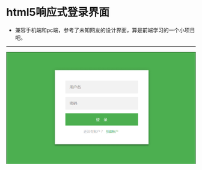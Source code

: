 # html5响应式登录界面
- 兼容手机端和pc端，参考了未知网友的设计界面，算是前端学习的一个小项目吧。



---

<img src="https://github.com/mnnyang/html5_css_login_page/blob/master/screen/sf.gif" style="width=auto"/>

